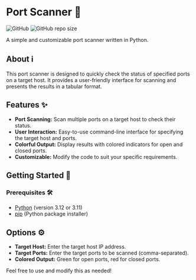 # Port Scanner 🚀

![GitHub](https://img.shields.io/github/license/Joe-Development/PortScanner)
![GitHub repo size](https://img.shields.io/github/repo-size/Joe-Development/PortScanner)

A simple and customizable port scanner written in Python.

## About ℹ️

This port scanner is designed to quickly check the status of specified ports on a target host. It provides a user-friendly interface for scanning and presents the results in a tabular format.

## Features ✨

- **Port Scanning:** Scan multiple ports on a target host to check their status.
- **User Interaction:** Easy-to-use command-line interface for specifying the target host and ports.
- **Colorful Output:** Display results with colored indicators for open and closed ports.
- **Customizable:** Modify the code to suit your specific requirements.

## Getting Started 🚀

### Prerequisites 🛠️

- [Python](https://www.python.org/) (version 3.12 or 3.11)
- [pip](https://pip.pypa.io/) (Python package installer)

## Options ⚙️

- **Target Host:** Enter the target host IP address.
- **Target Ports:** Enter the target ports to be scanned (comma-separated).
- **Colored Output:** Green for open ports, red for closed ports.

Feel free to use and modify this as needed!
